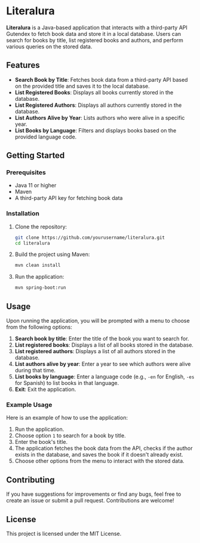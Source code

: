 # Literalura

**Literalura** is a Java-based application that interacts with a third-party API Gutendex to fetch book data and store it in a local database. Users can search for books by title, list registered books and authors, and perform various queries on the stored data.

## Features

- **Search Book by Title**: Fetches book data from a third-party API based on the provided title and saves it to the local database.
- **List Registered Books**: Displays all books currently stored in the database.
- **List Registered Authors**: Displays all authors currently stored in the database.
- **List Authors Alive by Year**: Lists authors who were alive in a specific year.
- **List Books by Language**: Filters and displays books based on the provided language code.

## Getting Started

### Prerequisites

- Java 11 or higher
- Maven
- A third-party API key for fetching book data

### Installation

1. Clone the repository:

   ```sh
   git clone https://github.com/yourusername/literalura.git
   cd literalura
   ```

2. Build the project using Maven:

   ```sh
   mvn clean install
   ```

3. Run the application:

   ```sh
   mvn spring-boot:run
   ```

## Usage

Upon running the application, you will be prompted with a menu to choose from the following options:

1. **Search book by title**: Enter the title of the book you want to search for.
2. **List registered books**: Displays a list of all books stored in the database.
3. **List registered authors**: Displays a list of all authors stored in the database.
4. **List authors alive by year**: Enter a year to see which authors were alive during that time.
5. **List books by language**: Enter a language code (e.g., `-en` for English, `-es` for Spanish) to list books in that language.
6. **Exit**: Exit the application.

### Example Usage

Here is an example of how to use the application:

1. Run the application.
2. Choose option `1` to search for a book by title.
3. Enter the book's title.
4. The application fetches the book data from the API, checks if the author exists in the database, and saves the book if it doesn't already exist.
5. Choose other options from the menu to interact with the stored data.

## Contributing

If you have suggestions for improvements or find any bugs, feel free to create an issue or submit a pull request. Contributions are welcome!

## License

This project is licensed under the MIT License.

